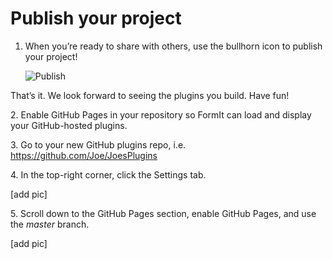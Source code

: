 # Publish your project

1.  When you’re ready to share with others, use the bullhorn icon to publish your project!



    ![Publish](https://formit3d.github.io/PluginPlayground/images/save4.png)

That’s it. We look forward to seeing the plugins you build. Have fun!

2\. Enable GitHub Pages in your repository so FormIt can load and display your GitHub-hosted plugins.

3\. Go to your new GitHub plugins repo, i.e. https://github.com/Joe/JoesPlugins

4\. In the top-right corner, click the Settings tab.

\[add pic]

5\. Scroll down to the GitHub Pages section, enable GitHub Pages, and use the _master_ branch.

\[add pic]

